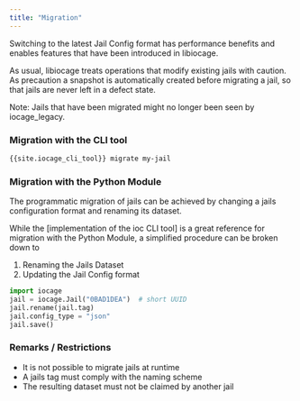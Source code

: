 ```yaml
---
title: "Migration"
---
```


Switching to the latest Jail Config format has performance benefits and enables features that have been introduced in libiocage.

As usual, libiocage treats operations that modify existing jails with caution. As precaution a snapshot is automatically created before migrating a jail, so that jails are never left in a defect state.

Note: Jails that have been migrated might no longer been seen by iocage_legacy.


### Migration with the CLI tool

```sh
{{site.iocage_cli_tool}} migrate my-jail
```


### Migration with the Python Module

The programmatic migration of jails can be achieved by changing a jails configuration format and renaming its dataset.

While the [implementation of the ioc CLI tool] is a great reference for migration with the Python Module, a simplified procedure can be broken down to

1. Renaming the Jails Dataset
2. Updating the Jail Config format

```python
import iocage
jail = iocage.Jail("0BAD1DEA")  # short UUID
jail.rename(jail.tag)
jail.config_type = "json"
jail.save()
```

### Remarks / Restrictions

- It is not possible to migrate jails at runtime
- A jails tag must comply with the naming scheme
- The resulting dataset must not be claimed by another jail
